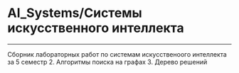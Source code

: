 # AI_Systems/Системы искусственного интеллекта
____
Сборник лабораторных работ по системам искусственоого интеллекта за 5 семестр
  2. Алгоритмы поиска на графах
  3. Дерево решений
